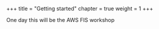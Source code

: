 +++
title = "Getting started"
chapter = true
weight = 1
+++

One day this will be the AWS FIS workshop

